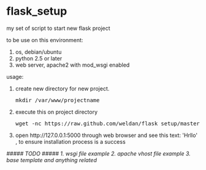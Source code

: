 flask_setup
===========

my set of script to start new flask project

to be use on this environment:
<ol>
<li>os, debian/ubuntu</li>
<li>python 2.5 or later</li>
<li>web server, apache2 with mod_wsgi enabled</li>
</ol>

usage:
<ol>
<li>
create new directory for new project. 
<pre>
mkdir /var/www/projectname
</pre>
</li>
<li>
execute this on project directory
<pre>
wget -nc https://raw.github.com/weldan/flask_setup/master/makefile -O ./makefile && make install && . environment/bin/activate && python app.py
</pre>
</li>
<li>
open http://127.0.0.1:5000 through web browser and see this text: 'Hrllo' , to ensure installation process is a success 
</li>
</ol>

<em>
#####
TODO
#####
1. wsgi file example
2. apache vhost file example
3. base template and anything related
</em>